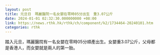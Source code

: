 ```yaml
---
layout: post
title: 元旦日　瑪麗醫院一名女嬰在零時05分出生　重3.07公斤
date: 2024-01-01 02:32:30.000000000 +08:00
link: https://news.rthk.hk/rthk/ch/component/k2/1734464-20240101.htm
categories: rthk
---
```


踏入元旦，瑪麗醫院有一名女嬰在零時05分順產出生。女嬰重3.07公斤，父母都是香港人，而女嬰就是兩人的第一胎。
